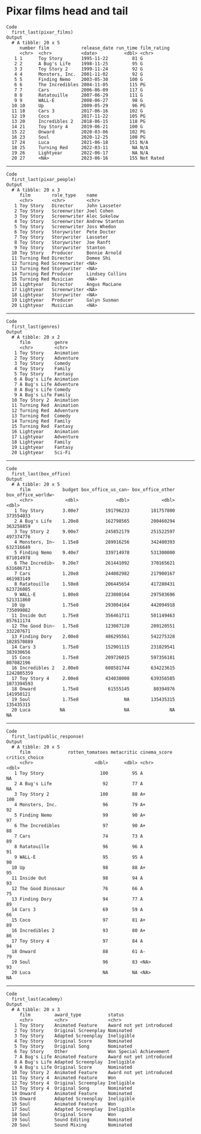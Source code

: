 # Pixar films head and tail

    Code
      first_last(pixar_films)
    Output
      # A tibble: 20 x 5
         number film            release_date run_time film_rating
         <chr>  <chr>           <date>          <dbl> <chr>      
       1 1      Toy Story       1995-11-22         81 G          
       2 2      A Bug's Life    1998-11-25         95 G          
       3 3      Toy Story 2     1999-11-24         92 G          
       4 4      Monsters, Inc.  2001-11-02         92 G          
       5 5      Finding Nemo    2003-05-30        100 G          
       6 6      The Incredibles 2004-11-05        115 PG         
       7 7      Cars            2006-06-09        117 G          
       8 8      Ratatouille     2007-06-29        111 G          
       9 9      WALL-E          2008-06-27         98 G          
      10 10     Up              2009-05-29         96 PG         
      11 18     Cars 3          2017-06-16        102 G          
      12 19     Coco            2017-11-22        105 PG         
      13 20     Incredibles 2   2018-06-15        118 PG         
      14 21     Toy Story 4     2019-06-21        100 G          
      15 22     Onward          2020-03-06        102 PG         
      16 23     Soul            2020-12-25        100 PG         
      17 24     Luca            2021-06-18        151 N/A        
      18 25     Turning Red     2022-03-11         NA N/A        
      19 26     Lightyear       2022-06-17         NA N/A        
      20 27     <NA>            2023-06-16        155 Not Rated  

---

    Code
      first_last(pixar_people)
    Output
      # A tibble: 20 x 3
         film        role_type    name           
         <chr>       <chr>        <chr>          
       1 Toy Story   Director     John Lasseter  
       2 Toy Story   Screenwriter Joel Cohen     
       3 Toy Story   Screenwriter Alec Sokolow   
       4 Toy Story   Screenwriter Andrew Stanton 
       5 Toy Story   Screenwriter Joss Whedon    
       6 Toy Story   Storywriter  Pete Docter    
       7 Toy Story   Storywriter  Lasseter       
       8 Toy Story   Storywriter  Joe Ranft      
       9 Toy Story   Storywriter  Stanton        
      10 Toy Story   Producer     Bonnie Arnold  
      11 Turning Red Director     Domee Shi      
      12 Turning Red Screenwriter <NA>           
      13 Turning Red Storywriter  <NA>           
      14 Turning Red Producer     Lindsey Collins
      15 Turning Red Musician     <NA>           
      16 Lightyear   Director     Angus MacLane  
      17 Lightyear   Screenwriter <NA>           
      18 Lightyear   Storywriter  <NA>           
      19 Lightyear   Producer     Galyn Susman   
      20 Lightyear   Musician     <NA>           

---

    Code
      first_last(genres)
    Output
      # A tibble: 20 x 2
         film         genre    
         <chr>        <chr>    
       1 Toy Story    Animation
       2 Toy Story    Adventure
       3 Toy Story    Comedy   
       4 Toy Story    Family   
       5 Toy Story    Fantasy  
       6 A Bug's Life Animation
       7 A Bug's Life Adventure
       8 A Bug's Life Comedy   
       9 A Bug's Life Family   
      10 Toy Story 2  Animation
      11 Turning Red  Animation
      12 Turning Red  Adventure
      13 Turning Red  Comedy   
      14 Turning Red  Family   
      15 Turning Red  Fantasy  
      16 Lightyear    Animation
      17 Lightyear    Adventure
      18 Lightyear    Family   
      19 Lightyear    Fantasy  
      20 Lightyear    Sci-Fi   

---

    Code
      first_last(box_office)
    Output
      # A tibble: 20 x 5
         film            budget box_office_us_can~ box_office_other box_office_worldw~
         <chr>            <dbl>              <dbl>            <dbl>              <dbl>
       1 Toy Story       3.00e7          191796233        181757800          373554033
       2 A Bug's Life    1.20e8          162798565        200460294          363258859
       3 Toy Story 2     9.00e7          245852179        251522597          497374776
       4 Monsters, In~   1.15e8          289916256        342400393          632316649
       5 Finding Nemo    9.40e7          339714978        531300000          871014978
       6 The Incredib~   9.20e7          261441092        370165621          631606713
       7 Cars            1.20e8          244082982        217900167          461983149
       8 Ratatouille     1.50e8          206445654        417280431          623726085
       9 WALL-E          1.80e8          223808164        297503696          521311860
      10 Up              1.75e8          293004164        442094918          735099082
      11 Inside Out      1.75e8          356461711        501149463          857611174
      12 The Good Din~   1.75e8          123087120        209120551          332207671
      13 Finding Dory    2.00e8          486295561        542275328         1028570889
      14 Cars 3          1.75e8          152901115        231029541          383930656
      15 Coco            1.75e8          209726015        597356181          807082196
      16 Incredibles 2   2.00e8          608581744        634223615         1242805359
      17 Toy Story 4     2.00e8          434038008        639356585         1073394593
      18 Onward          1.75e8           61555145         80394976          141950121
      19 Soul            1.75e8                 NA        135435315          135435315
      20 Luca           NA                      NA               NA                 NA

---

    Code
      first_last(public_response)
    Output
      # A tibble: 20 x 5
         film              rotten_tomatoes metacritic cinema_score critics_choice
         <chr>                       <dbl>      <dbl> <chr>                 <dbl>
       1 Toy Story                     100         95 A                        NA
       2 A Bug's Life                   92         77 A                        NA
       3 Toy Story 2                   100         88 A+                      100
       4 Monsters, Inc.                 96         79 A+                       92
       5 Finding Nemo                   99         90 A+                       97
       6 The Incredibles                97         90 A+                       88
       7 Cars                           74         73 A                        89
       8 Ratatouille                    96         96 A                        91
       9 WALL-E                         95         95 A                        90
      10 Up                             98         88 A+                       95
      11 Inside Out                     98         94 A                        93
      12 The Good Dinosaur              76         66 A                        75
      13 Finding Dory                   94         77 A                        89
      14 Cars 3                         69         59 A                        66
      15 Coco                           97         81 A+                       89
      16 Incredibles 2                  93         80 A+                       86
      17 Toy Story 4                    97         84 A                        94
      18 Onward                         88         61 A-                       79
      19 Soul                           96         83 <NA>                     93
      20 Luca                           NA         NA <NA>                     NA

---

    Code
      first_last(academy)
    Output
      # A tibble: 20 x 3
         film         award_type          status                  
         <chr>        <chr>               <chr>                   
       1 Toy Story    Animated Feature    Award not yet introduced
       2 Toy Story    Original Screenplay Nominated               
       3 Toy Story    Adapted Screenplay  Ineligible              
       4 Toy Story    Original Score      Nominated               
       5 Toy Story    Original Song       Nominated               
       6 Toy Story    Other               Won Special Achievement 
       7 A Bug's Life Animated Feature    Award not yet introduced
       8 A Bug's Life Adapted Screenplay  Ineligible              
       9 A Bug's Life Original Score      Nominated               
      10 Toy Story 2  Animated Feature    Award not yet introduced
      11 Toy Story 4  Animated Feature    Won                     
      12 Toy Story 4  Original Screenplay Ineligible              
      13 Toy Story 4  Original Song       Nominated               
      14 Onward       Animated Feature    Nominated               
      15 Onward       Adapted Screenplay  Ineligible              
      16 Soul         Animated Feature    Won                     
      17 Soul         Adapted Screenplay  Ineligible              
      18 Soul         Original Score      Won                     
      19 Soul         Sound Editing       Nominated               
      20 Soul         Sound Mixing        Nominated               

